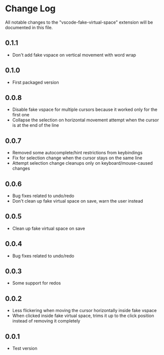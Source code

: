 # Change Log

All notable changes to the "vscode-fake-virtual-space" extension will be documented in this file.

## 0.1.1

- Don't add fake vspace on vertical movement with word wrap

## 0.1.0

- First packaged version

## 0.0.8

- Disable fake vspace for multiple cursors because it worked only for the first one
- Collapse the selection on horizontal movement attempt when the cursor is at the end of the line

## 0.0.7

- Removed some autocomplete/hint restrictions from keybindings
- Fix for selection change when the cursor stays on the same line
- Attempt selection change cleanups only on keyboard/mouse-caused changes

## 0.0.6

- Bug fixes related to undo/redo
- Don't clean up fake virtual space on save, warn the user instead

## 0.0.5

- Clean up fake virtual space on save

## 0.0.4

- Bug fixes related to undo/redo

## 0.0.3

- Some support for redos

## 0.0.2

- Less flickering when moving the cursor horizontally inside fake vspace
- When clicked inside fake virtual space, trims it up to the click position instead of removing it completely

## 0.0.1

- Test version
